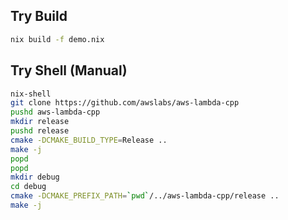 ## Try Build
```bash
nix build -f demo.nix
```

## Try Shell (Manual)
```bash
nix-shell
git clone https://github.com/awslabs/aws-lambda-cpp
pushd aws-lambda-cpp
mkdir release
pushd release
cmake -DCMAKE_BUILD_TYPE=Release ..
make -j
popd
popd
mkdir debug
cd debug
cmake -DCMAKE_PREFIX_PATH=`pwd`/../aws-lambda-cpp/release ..
make -j
```
